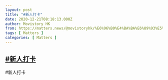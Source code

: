```yaml
---
layout: post
title: "#新人打卡"
date: 2020-12-21T08:18:13.000Z
author: Movistory HK
from: https://matters.news/@movistoryhk/%E6%96%B0%E4%BA%BA%E6%89%93%E5%8D%A1-bafyreifkjabtr2dz776zogp7qgdncr73alfu7mmpoikec62sy4wtzdreeq
tags: [ Matters ]
categories: [ Matters ]
---
```

<!--1608538693000-->
[#新人打卡](https://matters.news/@movistoryhk/%E6%96%B0%E4%BA%BA%E6%89%93%E5%8D%A1-bafyreifkjabtr2dz776zogp7qgdncr73alfu7mmpoikec62sy4wtzdreeq)
------

<div>
<p>#新人打卡</p>
</div>
